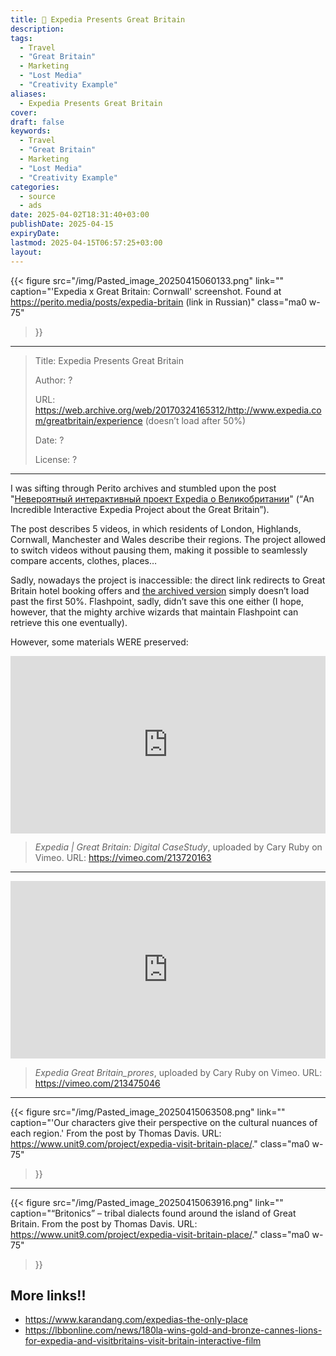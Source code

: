 ```yaml
---
title: 💸 Expedia Presents Great Britain
description: 
tags:
  - Travel
  - "Great Britain"
  - Marketing
  - "Lost Media"
  - "Creativity Example"
aliases:
  - Expedia Presents Great Britain
cover: 
draft: false
keywords: 
  - Travel
  - "Great Britain"
  - Marketing
  - "Lost Media"
  - "Creativity Example"
categories: 
  - source
  - ads
date: 2025-04-02T18:31:40+03:00
publishDate: 2025-04-15
expiryDate: 
lastmod: 2025-04-15T06:57:25+03:00
layout:
---
```


{{< figure
  src="/img/Pasted_image_20250415060133.png"
  link=""
  caption="'Expedia x Great Britain: Cornwall' screenshot. Found at https://perito.media/posts/expedia-britain (link in Russian)"
  class="ma0 w-75"
>}}

---

> Title: Expedia Presents Great Britain
> 
> Author: ?
> 
> URL: https://web.archive.org/web/20170324165312/http://www.expedia.com/greatbritain/experience (doesn’t load after 50%)
> 
> Date: ?
> 
> License: ?

---

I was sifting through Perito archives and stumbled upon the post "[Невероятный интерактивный проект Expedia о Великобритании](https://perito.media/posts/expedia-britain)" (“An Incredible Interactive Expedia Project about the Great Britain”). 

The post describes 5 videos, in which residents of London, Highlands, Cornwall, Manchester and Wales describe their regions. The project allowed to switch videos without pausing them, making it possible to seamlessly compare accents, clothes, places…

Sadly, nowadays the project is inaccessible: the direct link redirects to Great Britain hotel booking offers and [the archived version](https://web.archive.org/web/20170324165312/http://www.expedia.com/greatbritain/experience) simply doesn’t load past the first 50%. Flashpoint, sadly, didn’t save this one either (I hope, however, that the mighty archive wizards that maintain Flashpoint can retrieve this one eventually).

However, some materials WERE preserved:

<div style="padding:56.25% 0 0 0;position:relative;"><iframe src="https://player.vimeo.com/video/213720163?badge=0&amp;autopause=0&amp;player_id=0&amp;app_id=58479" frameborder="0" allow="autoplay; fullscreen; picture-in-picture; clipboard-write; encrypted-media" style="position:absolute;top:0;left:0;width:100%;height:100%;" title="Expedia | Great Britain: Digital CaseStudy"></iframe></div>

> *Expedia | Great Britain: Digital CaseStudy*, uploaded by Cary Ruby on Vimeo. URL: https://vimeo.com/213720163

---

<div style="padding:56.25% 0 0 0;position:relative;"><iframe src="https://player.vimeo.com/video/213475046?badge=0&amp;autopause=0&amp;player_id=0&amp;app_id=58479" frameborder="0" allow="autoplay; fullscreen; picture-in-picture; clipboard-write; encrypted-media" style="position:absolute;top:0;left:0;width:100%;height:100%;" title="Expedia Great Britain_prores"></iframe></div>

> *Expedia Great Britain_prores*, uploaded by Cary Ruby on Vimeo. URL: https://vimeo.com/213475046

---

{{< figure
  src="/img/Pasted_image_20250415063508.png"
  link=""
  caption="'Our characters give their perspective on the cultural nuances of each region.' From the post by Thomas Davis. URL: https://www.unit9.com/project/expedia-visit-britain-place/."
  class="ma0 w-75"
>}}


---

{{< figure
  src="/img/Pasted_image_20250415063916.png"
  link=""
  caption="“Britonics” – tribal dialects found around the island of Great Britain. From the post by Thomas Davis. URL: https://www.unit9.com/project/expedia-visit-britain-place/."
  class="ma0 w-75"
>}}

## More links!!

- https://www.karandang.com/expedias-the-only-place
- https://lbbonline.com/news/180la-wins-gold-and-bronze-cannes-lions-for-expedia-and-visitbritains-visit-britain-interactive-film

[^1]: Link in Russian.
